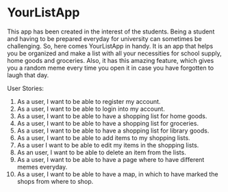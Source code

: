 # YourListApp

  This app has been created in the interest of the students. Being a student and having to be prepared everyday for university can sometimes be challenging. So, here comes YourListApp in handy. It is an app that helps you be organized and make a list with all your necessities for school supply, home goods and groceries. Also, it has this amazing feature, which gives you a random meme every time you open it in case you have forgotten to laugh that day.

User Stories:
1. As a user, I want to be able to register my account.
2. As a user, I want to be able to login into my account.
3. As a user, I want to be able to have a shopping list for home goods. 
4. As a user, I want to be able to have a shopping list for groceries.
5. As a user, I want to be able to have a shopping list for library goods.
6. As a user, I want to be able to add items to my shopping lists.
7. As a user I want to be able to edit my items in the shopping lists.
8. As an user, I want to be able to delete an item from the lists.
9. As a user, I want to be able to have a page where to have different memes everyday.
10.  As a user, I want to be able to have a map, in which to have marked the shops from where to shop.
